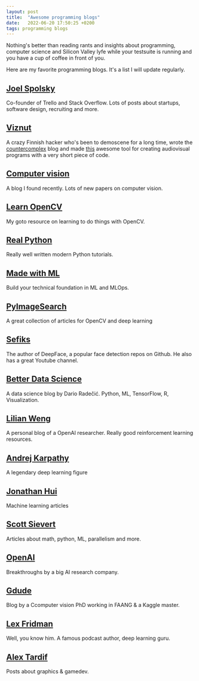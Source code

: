 ```yaml
---
layout: post
title:  "Awesome programming blogs"
date:   2022-06-20 17:50:25 +0200
tags: programming blogs
---
```


Nothing's better than reading rants and insights about programming, computer science and Silicon Valley lyfe while your testsuite is running and you have a cup of coffee in front of you.

Here are my favorite programming blogs. It's a list I will update regularly.

## [Joel Spolsky](https://www.joelonsoftware.com/)

Co-founder of Trello and Stack Overflow. Lots of posts about startups, software design, recruiting and more.

## [Viznut](http://viznut.fi/en/)

A crazy Finnish hacker who's been to demoscene for a long time, wrote the [countercomplex](http://countercomplex.blogspot.com/) blog and made [this](https://www.youtube.com/watch?v=tCRPUv8V22o) awesome tool for creating audiovisual programs with a very short piece of code.

## [Computer vision](https://computervisionblog.wordpress.com/)

A blog I found recently. Lots of new papers on computer vision.

## [Learn OpenCV](https://learnopencv.com/)

My goto resource on learning to do things with OpenCV.

## [Real Python](https://realpython.com)

Really well written modern Python tutorials.

## [Made with ML](https://madewithml.com/)

Build your technical foundation in ML and MLOps.

## [PyImageSearch](https://pyimagesearch.com/)

A great collection of articles for OpenCV and deep learning

## [Sefiks](https://sefiks.com/)

The author of DeepFace, a popular face detection repos on Github. He also has a great Youtube channel.

## [Better Data Science](https://betterdatascience.com/)

A data science blog by Dario Radečić. Python, ML, TensorFlow, R, Visualization.

## [Lilian Weng](https://lilianweng.github.io/)

A personal blog of a OpenAI researcher. Really good reinforcement learning resources.

## [Andrej Karpathy](https://karpathy.github.io/)

A legendary deep learning figure

## [Jonathan Hui](https://jhui.github.io/)

Machine learning articles

## [Scott Sievert](https://stsievert.com/)

Articles about math, python, ML, parallelism and more.

## [OpenAI](https://openai.com/blog/)

Breakthroughs by a big AI research company.

## [Gdude](https://gdude.de/blog/)

Blog by a Ccomputer vision PhD working in FAANG & a Kaggle master.

## [Lex Fridman](https://lexfridman.com/)

Well, you know him. A famous podcast author, deep learning guru.

## [Alex Tardif](https://alextardif.com/LearningGraphics.html)

Posts about graphics & gamedev.

